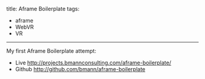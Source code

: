 title: Aframe Boilerplate
tags:
- aframe
- WebVR
- VR
---

My first Aframe Boilerplate attempt:
* Live http://projects.bmannconsulting.com/aframe-boilerplate/
* Github http://github.com/bmann/aframe-boilerplate
